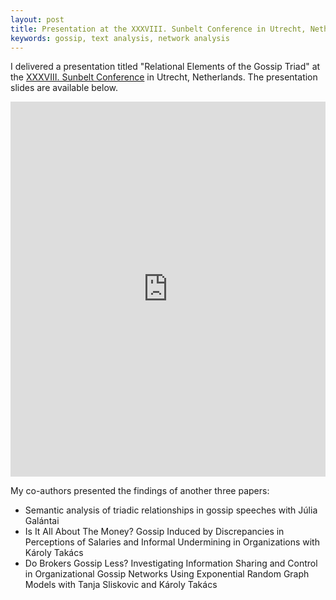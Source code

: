 ```yaml
---
layout: post
title: Presentation at the XXXVIII. Sunbelt Conference in Utrecht, Netherlands
keywords: gossip, text analysis, network analysis
---
```


I delivered a presentation titled "Relational Elements of the Gossip Triad" at the [XXXVIII. Sunbelt Conference](https://sunbelt.sites.uu.nl) in Utrecht, Netherlands. The presentation slides are available below.

<iframe src='https://view.officeapps.live.com/op/embed.aspx?src=http://papayboroka.hu/assets/ppt/erc_gossiporg_triads_sunbelt_20180628.pptx' width='100%' height='600px' frameborder='0'></iframe>

My co-authors presented the findings of another three papers:
- Semantic analysis of triadic relationships in gossip speeches with Júlia Galántai
- Is It All About The Money? Gossip Induced by Discrepancies in Perceptions of Salaries and Informal Undermining in Organizations with Károly Takács
- Do Brokers Gossip Less? Investigating Information Sharing and Control in Organizational Gossip Networks Using Exponential Random Graph Models with Tanja Sliskovic and Károly Takács
